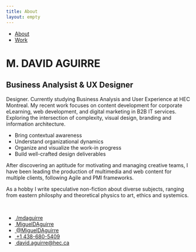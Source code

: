 ```yaml
---
title: About
layout: empty
---
```


<html>
<head>
    <title>M. David Aguirre | BA & UX</title>
    <meta charset='UTF-8'>
    <meta content='width=device-width, initial-scale=1' name='viewport'/>
    <meta name='description' content='David Aguirre is a Designer and Business Analyst'>
    <meta name='keywords' content='
    ux,
    it,
    business analysis,
    erp,
    ui,
    design thinking,
    prototyping,
    user research
    '>
    <meta name='author' content='David Aguirre'>
    <link rel='shortcut icon' href='/favicon.png?v=e' />
    <link href='/css/styles.css' rel='stylesheet'/>
    <link href="https://cdnjs.cloudflare.com/ajax/libs/font-awesome/5.15.2/css/all.min.css" rel="stylesheet">
    <link rel="preconnect" href="https://fonts.gstatic.com">
    <link href="https://fonts.googleapis.com/css2?family=Source+Sans+Pro:ital,wght@0,200;0,300;0,400;0,600;0,700;0,900;1,200;1,300;1,400;1,600;1,700;1,900&display=swap" rel="stylesheet">
    <link rel="icon" type="image/png" href="assets/img/favicon.png"/>


</head>
<body>
<!--     {% include nav.html %} -->
<div class='nav'>
    <ul class='wrap'>
        <li><a id='about' class="selected" href='/'>About</a></li>
        <li><a id='work' href='/work' >Work</a></li>
    </ul>
</div>
    <div id='blog' class='wrap'>
        <div id='intro'>
                <h1>M. DAVID AGUIRRE</h1>
                <h2 class="sub">Business Analysist & UX Designer</h2>
        </div>
        <div id="profile">
                <p>
                Designer. Currently studying Business Analysis and User Experience at HEC Montreal. My recent work focuses on content development for corporate eLearning, web development, and digital marketing in B2B IT services. Exploring the intersection of complexity, visual design, branding and information architecture.
                </p>
                <ul>
                <li>Bring contextual awareness</li>
                <li>Understand organizational dynamics</li>
                <li>Organize and visualize the work-in progress</li>
                <li>Build well-crafted design deliverables</li>
                </ul>
                <p>
                After discovering an aptitude for motivating and managing creative teams, I have been leading the production of multimedia and web content for multiple clients, following Agile and PMI frameworks.
                </p>
                <p>
                As a hobby I write speculative non-fiction about diverse subjects, ranging from eastern philosphy and theoretical physics to art, ethics and systemics.
                </p>
                <br>
        </div>
        <div id="contact">
                <ul class="contact" >
                        <li>
                           <a href="https://www.linkedin.com/in/mdaguirre/"><i class="fab fa-linkedin">&nbsp;</i>/mdaguirre</a>
                        </li>
                        <li>
                            <a href="https://github.com/migueldaguirre"><i class="fab fa-github-square">&nbsp;</i>MiguelDAguirre</a>
                        </li>
                        <li>
                           <a href="https://twitter.com/MiguelDAguirre"><i class="fab fa-twitter-square">&nbsp;</i>@MiguelDAguirre</a>
                        </li>
                        <li>
                           <a href="tel:+14386805409"><i class="fas fa-phone-square-alt">&nbsp;</i>+1 438-680-5409</a>
                        </li>
                        <li>
                           <a href = "mailto: david.aguirre@hec.ca"><i class="fas fa-envelope-square">&nbsp;</i>david.aguirre@hec.ca</a>
                        </li>
                </ul>
        </div>
    </div>
</body>
</html>
